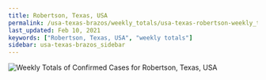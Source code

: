 ```yaml
---
title: Robertson, Texas, USA
permalink: /usa-texas-brazos/weekly_totals/usa-texas-robertson-weekly_totals.html
last_updated: Feb 10, 2021
keywords: ["Robertson, Texas, USA", "weekly totals"]
sidebar: usa-texas-brazos_sidebar
---
```


![Weekly Totals of Confirmed Cases for Robertson, Texas, USA](/covid_tracker/images/graphs/usa-texas-robertson-weekly_totals_graph.png)
